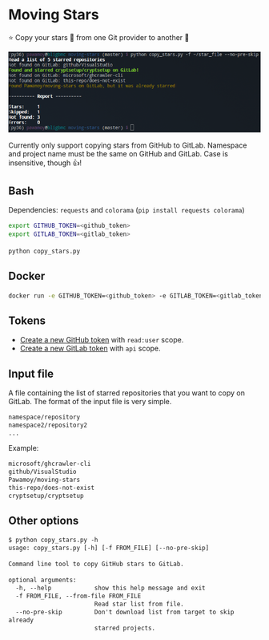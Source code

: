# Moving Stars

:star: Copy your stars :star2: from one Git provider to another :stars:

![screenshot](screenshot.png)

Currently only support copying stars from GitHub to GitLab. Namespace and project name must be the same on GitHub and GitLab. Case is insensitive, though :+1:!

## Bash
Dependencies: `requests` and `colorama` (`pip install requests colorama`)

```bash
export GITHUB_TOKEN=<github_token>
export GITLAB_TOKEN=<gitlab_token>

python copy_stars.py
```

## Docker
```bash
docker run -e GITHUB_TOKEN=<github_token> -e GITLAB_TOKEN=<gitlab_token> --rm pawamoy/moving-stars
```

## Tokens
- [Create a new GitHub token](https://github.com/settings/tokens/new) with `read:user` scope.
- [Create a new GitLab token](https://gitlab.com/profile/personal_access_tokens) with `api` scope.

## Input file
A file containing the list of starred repositories that you want to copy on GitLab.
The format of the input file is very simple.

```
namespace/repository
namespace2/repository2
...
```

Example:
```
microsoft/ghcrawler-cli
github/VisualStudio
Pawamoy/moving-stars
this-repo/does-not-exist
cryptsetup/cryptsetup
```

## Other options
```console
$ python copy_stars.py -h
usage: copy_stars.py [-h] [-f FROM_FILE] [--no-pre-skip]

Command line tool to copy GitHub stars to GitLab.

optional arguments:
  -h, --help            show this help message and exit
  -f FROM_FILE, --from-file FROM_FILE
                        Read star list from file.
  --no-pre-skip         Don't download list from target to skip already
                        starred projects.
```
